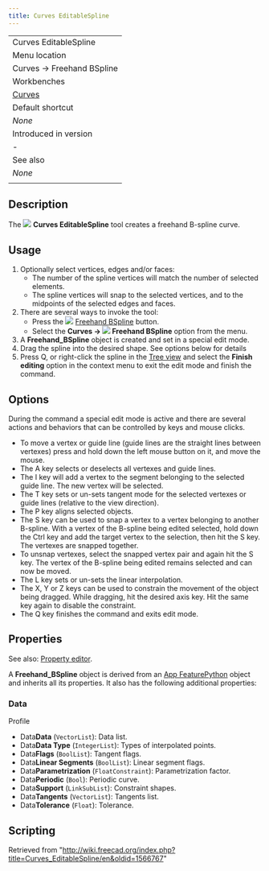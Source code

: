 ```yaml
---
title: Curves EditableSpline
---
```


|                                                |
| ---------------------------------------------- |
| Curves EditableSpline                          |
| Menu location                                  |
| Curves → Freehand BSpline                      |
| Workbenches                                    |
| [Curves](/Curves_Workbench "Curves Workbench") |
| Default shortcut                               |
| _None_                                         |
| Introduced in version                          |
| -                                              |
| See also                                       |
| _None_                                         |
|                                                |

## Description

The ![](/images/Curves_EditableSpline.svg) **Curves EditableSpline** tool creates a freehand B-spline curve.

## Usage

1. Optionally select vertices, edges and/or faces:
   - The number of the spline vertices will match the number of selected elements.
   - The spline vertices will snap to the selected vertices, and to the midpoints of the selected edges and faces.
2. There are several ways to invoke the tool:
   - Press the ![](/images/Curves_EditableSpline.svg) [Freehand BSpline](/Curves_EditableSpline "Curves EditableSpline") button.
   - Select the **Curves → ![](/images/Curves_EditableSpline.svg) Freehand BSpline** option from the menu.
3. A **Freehand_BSpline** object is created and set in a special edit mode.
4. Drag the spline into the desired shape. See options below for details
5. Press Q, or right-click the spline in the [Tree view](/Tree_view "Tree view") and select the **Finish editing** option in the context menu to exit the edit mode and finish the command.

## Options

During the command a special edit mode is active and there are several actions and behaviors that can be controlled by keys and mouse clicks.

- To move a vertex or guide line (guide lines are the straight lines between vertexes) press and hold down the left mouse button on it, and move the mouse.
- The A key selects or deselects all vertexes and guide lines.
- The I key will add a vertex to the segment belonging to the selected guide line. The new vertex will be selected.
- The T key sets or un-sets tangent mode for the selected vertexes or guide lines (relative to the view direction).
- The P key aligns selected objects.
- The S key can be used to snap a vertex to a vertex belonging to another B-spline. With a vertex of the B-spline being edited selected, hold down the Ctrl key and add the target vertex to the selection, then hit the S key. The vertexes are snapped together.
- To unsnap vertexes, select the snapped vertex pair and again hit the S key. The vertex of the B-spline being edited remains selected and can now be moved.
- The L key sets or un-sets the linear interpolation.
- The X, Y or Z keys can be used to constrain the movement of the object being dragged. While dragging, hit the desired axis key. Hit the same key again to disable the constraint.
- The Q key finishes the command and exits edit mode.

## Properties

See also: [Property editor](/Property_editor "Property editor").

A **Freehand_BSpline** object is derived from an [App FeaturePython](/App_FeaturePython "App FeaturePython") object and inherits all its properties. It also has the following additional properties:

### Data

Profile

- Data**Data** (`VectorList`): Data list.
- Data**Data Type** (`IntegerList`): Types of interpolated points.
- Data**Flags** (`BoolList`): Tangent flags.
- Data**Linear Segments** (`BoolList`): Linear segment flags.
- Data**Parametrization** (`FloatConstraint`): Parametrization factor.
- Data**Periodic** (`Bool`): Periodic curve.
- Data**Support** (`LinkSubList`): Constraint shapes.
- Data**Tangents** (`VectorList`): Tangents list.
- Data**Tolerance** (`Float`): Tolerance.

## Scripting

Retrieved from "<http://wiki.freecad.org/index.php?title=Curves_EditableSpline/en&oldid=1566767>"
